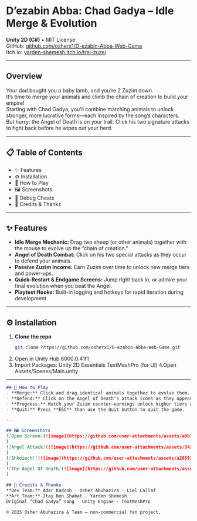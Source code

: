# D’ezabin Abba: Chad Gadya – Idle Merge & Evolution  
**Unity 2D (C#)** • MIT License  
GitHub: [github.com/osherx1/D-ezabin-Abba-Web-Game](https://github.com/osherx1/D-ezabin-Abba-Web-Game)  
Itch.io: [yarden-shemesh.itch.io/trei-zuzei](https://yarden-shemesh.itch.io/trei-zuzei)

---

## Overview  
Your dad bought you a baby lamb, and you’re 2 Zuzim down.  
It’s time to merge your animals and climb the chain of creation to build your empire!  
Starting with Chad Gadya, you’ll combine matching animals to unlock stronger, more lucrative forms—each inspired by the song’s characters.  
But hurry: the Angel of Death is on your trail. Click his two signature attacks to fight back before he wipes out your herd.

---

## 📋 Table of Contents  
- ✨ Features  
- ⚙️ Installation  
- 🚀 How to Play  
- 🖼️ Screenshots  
- 🔧 Debug Cheats  
- 📝 Credits & Thanks  

---

## ✨ Features  
- **Idle Merge Mechanic:** Drag two sheep (or other animals) together with the mouse to evolve up the “chain of creation.”  
- **Angel of Death Combat:** Click on his two special attacks as they occur to defend your animals.  
- **Passive Zuzim Income:** Earn Zuzim over time to unlock new merge tiers and power-ups.  
- **Quick-Restart & Endgame Screens:** Jump right back in, or admire your final evolution when you beat the Angel.  
- **Playtest Hooks:** Built-in logging and hotkeys for rapid iteration during development.  

---

## ⚙️ Installation  
1. **Clone the repo**  
   ```bash
   git clone https://github.com/osherx1/D-ezabin-Abba-Web-Game.git
2. Open in Unity Hub 6000.0.41f1
3. Import Packages:
Unity 2D Essentials
TextMeshPro (for UI)
4.Open Assets/Scenes/Main.unity

---

```markdown
## 🚀 How to Play  
- **Merge:** Click and drag identical animals together to evolve them.  
- **Defend:** Click on the Angel of Death’s attack icons as they appear.  
- **Progress:** Watch your Zuzim counter—earnings unlock higher tiers automatically.  
- **Quit:** Press **ESC** than use the Quit button to quit the game.

---

## 🖼️ Screenshots  
![Open Screen](![image](https://github.com/user-attachments/assets/a8b11ca2-41b7-4dc1-b172-3b4ac1a435b0)
)  
![Angel Attack](![image](https://github.com/user-attachments/assets/3426461c-78ed-4ed7-9ff1-55b1da48bf59)
)  
![Shkoiech!](![image](https://github.com/user-attachments/assets/a265f3e1-a68c-4d6c-8de2-5c9f74c5ec45)
)
![The Angel Of Death](![image](https://github.com/user-attachments/assets/3c68e4c0-ade6-433c-b9fc-07b5eae23ab3)
)

## 📝 Credits & Thanks  
**Dev Team:** Adar Kadosh · Osher Abuhazira · Liel Callaf  
**Art Team:** Itay Ben Shabat · Yarden Shemesh  
Original “Chad Gadya” song · Unity Engine · TextMeshPro

© 2025 Osher Abuhazira & Team – non-commercial fan project.


